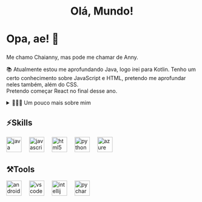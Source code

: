 <h1 align="center">Olá, Mundo!
<h1 align="left">Opa, ae! 👋</h1>

###

<p align="left">Me chamo Chaianny, mas pode me chamar de Anny.</p>



<p align="left">📚 Atualmente estou me aprofundando Java, logo irei para Kotlin. Tenho um certo conhecimento sobre JavaScript e HTML, pretendo me aprofundar neles também, além do CSS.<br>Pretendo começar React no final desse ano.
<!-- Dropdown -->
<details>
  <summary>👩🏽‍💻 Um pouco mais sobre mim</summary>
<p>
  
</p>
  - 💬 Oi, moro atualmente no Brasil. Tenho interesse em Front e Back end, sou apaixonada por Astronomia, filmes de ficção cientifica, jogos eletronicos e gastronomia. 
</details>

<p>
  
</p>
<h2 align="left"> ⚡<b></b>Skills</h2></b>

<div align="left">
  <img src="https://cdn.jsdelivr.net/gh/devicons/devicon/icons/java/java-original.svg" height="40" alt="java logo"  />
  <img width="12" />
  <img src="https://cdn.jsdelivr.net/gh/devicons/devicon/icons/javascript/javascript-original.svg" height="40" alt="javascript logo"  />
  <img width="12" />
  <img src="https://cdn.jsdelivr.net/gh/devicons/devicon/icons/html5/html5-original.svg" height="40" alt="html5 logo"  />
  <img width="12" />
  <img src="https://cdn.jsdelivr.net/gh/devicons/devicon/icons/python/python-original.svg" height="40" alt="python logo"  />
  <img width="12" />
  <img src="https://cdn.jsdelivr.net/gh/devicons/devicon/icons/azure/azure-original.svg" height="40" alt="azure logo"  />
  <img width="12" />
  
###
</div>
<h2 align="left"> ⚒️<b></b>Tools</h2></b>
    <p>
      
  <img src="https://cdn.jsdelivr.net/gh/devicons/devicon/icons/androidstudio/androidstudio-original.svg" height="40" alt="androidstudio logo"  />
  <img width="12" />
  <img src="https://cdn.jsdelivr.net/gh/devicons/devicon/icons/vscode/vscode-original.svg" height="40" alt="vscode logo"  />
  <img width="12" />
  <img src="https://cdn.jsdelivr.net/gh/devicons/devicon/icons/intellij/intellij-original.svg" height="40" alt="intellij logo"  />
  <img width="12" />
  <img src="https://cdn.jsdelivr.net/gh/devicons/devicon/icons/pycharm/pycharm-original.svg" height="40" alt="pycharm logo"  />
